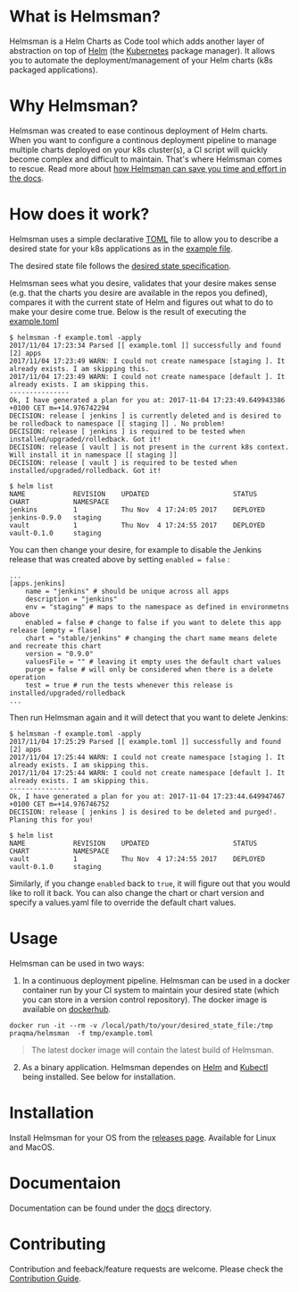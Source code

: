 # What is Helmsman?

Helmsman is a Helm Charts as Code tool which adds another layer of abstraction on top of [Helm](https://helm.sh) (the [Kubernetes](https://kubernetes.io/) package manager). It allows you to automate the deployment/management of your Helm charts (k8s packaged applications).

# Why Helmsman?

Helmsman was created to ease continous deployment of Helm charts. When you want to configure a continous deployment pipeline to manage multiple charts deployed on your k8s cluster(s), a CI script will quickly become complex and difficult to maintain. That's where Helmsman comes to rescue. Read more about [how Helmsman can save you time and effort in the docs](docs/why_helmsman.md).  


# How does it work?

Helmsman uses a simple declarative [TOML](https://github.com/toml-lang/toml) file to allow you to describe a desired state for your k8s applications as in the [example file](example.toml).

The desired state file follows the [desired state specification](docs/desired_state_specification.md).

Helmsman sees what you desire, validates that your desire makes sense (e.g. that the charts you desire are available in the repos you defined), compares it with the current state of Helm and figures out what to do to make your desire come true. Below is the result of executing the [example.toml](example.toml)

``` 
$ helmsman -f example.toml -apply
2017/11/04 17:23:34 Parsed [[ example.toml ]] successfully and found [2] apps
2017/11/04 17:23:49 WARN: I could not create namespace [staging ]. It already exists. I am skipping this.
2017/11/04 17:23:49 WARN: I could not create namespace [default ]. It already exists. I am skipping this.
---------------
Ok, I have generated a plan for you at: 2017-11-04 17:23:49.649943386 +0100 CET m=+14.976742294 
DECISION: release [ jenkins ] is currently deleted and is desired to be rolledback to namespace [[ staging ]] . No problem!
DECISION: release [ jenkins ] is required to be tested when installed/upgraded/rolledback. Got it!
DECISION: release [ vault ] is not present in the current k8s context. Will install it in namespace [[ staging ]]
DECISION: release [ vault ] is required to be tested when installed/upgraded/rolledback. Got it!
``` 

```
$ helm list
NAME        	REVISION	UPDATED                 	STATUS  	CHART        	NAMESPACE
jenkins     	1       	Thu Nov  4 17:24:05 2017	DEPLOYED	jenkins-0.9.0	staging 
vault        	1       	Thu Nov  4 17:24:55 2017	DEPLOYED	vault-0.1.0 	staging   
```

You can then change your desire, for example to disable the Jenkins release that was created above by setting `enabled = false` :

```
...
[apps.jenkins]
    name = "jenkins" # should be unique across all apps
    description = "jenkins"
    env = "staging" # maps to the namespace as defined in environmetns above
    enabled = false # change to false if you want to delete this app release [empty = flase]
    chart = "stable/jenkins" # changing the chart name means delete and recreate this chart
    version = "0.9.0"
    valuesFile = "" # leaving it empty uses the default chart values
    purge = false # will only be considered when there is a delete operation
    test = true # run the tests whenever this release is installed/upgraded/rolledback
...

```

Then run Helmsman again and it will detect that you want to delete Jenkins:

```
$ helmsman -f example.toml -apply
2017/11/04 17:25:29 Parsed [[ example.toml ]] successfully and found [2] apps
2017/11/04 17:25:44 WARN: I could not create namespace [staging ]. It already exists. I am skipping this.
2017/11/04 17:25:44 WARN: I could not create namespace [default ]. It already exists. I am skipping this.
---------------
Ok, I have generated a plan for you at: 2017-11-04 17:23:44.649947467 +0100 CET m=+14.976746752
DECISION: release [ jenkins ] is desired to be deleted and purged!. Planing this for you!
```

```
$ helm list
NAME        	REVISION	UPDATED                 	STATUS  	CHART        	NAMESPACE
vault        	1       	Thu Nov  4 17:24:55 2017	DEPLOYED	vault-0.1.0 	staging 
```

Similarly, if you change `enabled` back to `true`, it will figure out that you would like to roll it back. You can also change the chart or chart version and specify a values.yaml file to override the default chart values.

# Usage

Helmsman can be used in two ways:

1. In a continuous deployment pipeline. Helmsman can be used in a docker container run by your CI system to maintain your desired state (which you can store in a version control repository). The docker image is available on [dockerhub](https://hub.docker.com/r/praqma/helmsman/). 

```
docker run -it --rm -v /local/path/to/your/desired_state_file:/tmp praqma/helmsman  -f tmp/example.toml  
```
> The latest docker image will contain the latest build of Helmsman. 

2. As a binary application. Helmsman dependes on [Helm](https://helm.sh) and [Kubectl](https://kubernetes.io/docs/user-guide/kubectl/) being installed. See below for installation.

# Installation 

Install Helmsman for your OS from the [releases page](https://github.com/Praqma/Helmsman/releases). Available for Linux and MacOS.

# Documentaion

Documentation can be found under the [docs](/docs/) directory.

# Contributing
Contribution and feeback/feature requests are welcome. Please check the [Contribution Guide](CONTRIBUTING.md).